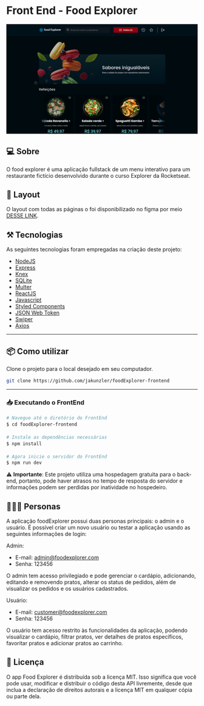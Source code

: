 # Front End - Food Explorer

<div align="center">

![Home](./src/assets/home.png)

</div>

## 💻 Sobre

O food explorer é uma aplicação fullstack de um menu interativo para um restaurante fictício desenvolvido durante o curso Explorer da Rocketseat.

## 🎨 Layout

O layout com todas as páginas o foi disponibilizado no figma por meio [DESSE LINK](https://www.figma.com/design/BmlmwETC6AQr8Zbw2cHUod/food-explorer-v2--Community-?node-id=5-980&p=f).

## ⚒️ Tecnologias

As seguintes tecnologias foram empregadas na criação deste projeto:

-   [NodeJS](https://nodejs.org/en)
-   [Express](https://expressjs.com/)
-   [Knex](https://knexjs.org/)
-   [SQLite](https://sqlite.org/index.html)
-   [Multer](https://www.npmjs.com/package/multer)
-   [ReactJS](https://pt-br.react.dev/)
-   [Javascript](https://developer.mozilla.org/pt-BR/docs/Web/JavaScript)
-   [Styled Components](https://styled-components.com/)
-   [JSON Web Token](https://www.npmjs.com/package/jsonwebtoken)
-   [Swiper](https://swiperjs.com/)
-   [Axios](https://www.npmjs.com/package/axios)

---

## 📦 Como utilizar

Clone o projeto para o local desejado em seu computador.

```bash
git clone https://github.com/jakunzler/foodExplorer-frontend
```

---

### 📥 Executando o FrontEnd

```bash
# Navegue até o diretório do FrontEnd
$ cd foodExplorer-frontend

# Instale as dependências necessárias
$ npm install

# Agora inicie o servidor do FrontEnd
$ npm run dev
```

⚠️ **Importante**: Este projeto utiliza uma hospedagem gratuita para o back-end, portanto, pode haver atrasos no tempo de resposta do servidor e informações podem ser perdidas por inatividade no hospedeiro.

## 👩🏾‍💻 Personas

A aplicação foodExplorer possui duas personas principais: o admin e o usuário. É possível criar um novo usuário ou testar a aplicação usando as seguintes informações de login:

Admin:

-   E-mail: <admin@foodexplorer.com>
-   Senha: 123456

O admin tem acesso privilegiado e pode gerenciar o cardápio, adicionando, editando e removendo pratos, alterar os status de pedidos, além de visualizar os pedidos e os usuários cadastrados.

Usuário:

-   E-mail: <customer@foodexplorer.com>
-   Senha: 123456

O usuário tem acesso restrito às funcionalidades da aplicação, podendo visualizar o cardápio, filtrar pratos, ver detalhes de pratos específicos, favoritar pratos e adicionar pratos ao carrinho.

## 📝 Licença

O app Food Explorer é distribuída sob a licença MIT. Isso significa que você pode usar, modificar e distribuir o código desta API livremente, desde que inclua a declaração de direitos autorais e a licença MIT em qualquer cópia ou parte dela.
